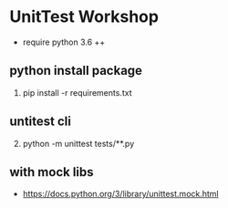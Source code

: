 # UnitTest Workshop

- require python 3.6 ++

## python install package
1) pip install -r requirements.txt

## untitest cli
2) python -m unittest tests/**.py

## with mock libs
- https://docs.python.org/3/library/unittest.mock.html
